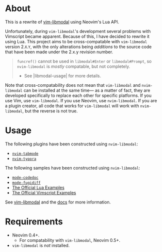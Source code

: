 # About

This is a rewrite of [vim-libmodal][libmodal] using Neovim's Lua API.

Unfortunately, during `vim-libmodal`'s development several problems with Vimscript became apparent. Because of this, I have decided to rewrite it using Lua. This project aims to be cross-compatable with `vim-libmodal` version 2.`X`.`Y`, with the only alterations being _additions_ to the source code that have been made under the 2.x.y revision number.

> `funcref()` cannot be used in `libmodal#Enter` or `libmodal#Prompt`, so `nvim-libmodal` is _mostly_ compatable, but not completely.
>
> * See |libmodal-usage| for more details.

Note that cross-compatability does not mean that `vim-libmodal` and `nvim-libmodal` can be installed at the same time— as a matter of fact, they are developed specifically to replace each other for specific platforms. If you use Vim, use `vim-libmodal`. If you use Neovim, use `nvim-libmodal`. If you are a plugin creator, all code that works for `vim-libmodal` will work with `nvim-libmodal`, but the reverse is not true.

# Usage

The following plugins have been constructed using `nvim-libmodal`:

* [`nvim-tabmode`](https://github.com/Iron-E/nvim-tabmode)
* [`nvim-typora`](https://github.com/Iron-E/nvim-typora)

The following samples have been constructed using `nvim-libmodal`:

* [`mode-codedoc`](https://gitlab.com/Iron_E/dotfiles/-/blob/master/.config/nvim/lua/mode-codedoc.lua)
* [`mode-fugidiff`](https://gitlab.com/Iron_E/dotfiles/-/blob/master/.config/nvim/lua/mode-fugidiff.lua)
* [The Official Lua Examples](https://github.com/Iron-E/nvim-libmodal/tree/master/examples/lua)
* [The Official Vimscript Examples](https://github.com/Iron-E/nvim-libmodal/tree/master/examples)

See [vim-libmodal][libmodal] and the [docs](./doc) for more information.

# Requirements

* Neovim 0.4+.
	* For compatability with `vim-libmodal`, Neovim 0.5+.
* `vim-libmodal` is _not_ installed.

[libmodal]: https://github.com/Iron-E/vim-libmodal
